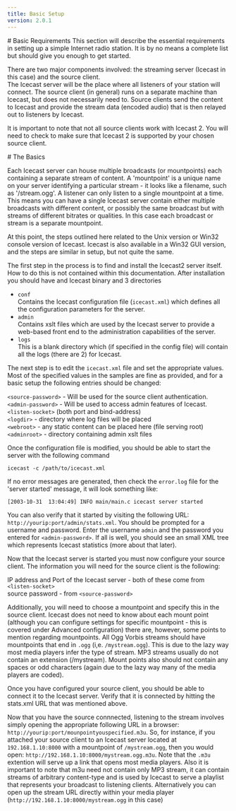 ```yaml
---
title: Basic Setup
version: 2.0.1
---
```


<div class="article" markdown="1">
# Basic Requirements
This section will describe the essential requirements in setting up a simple Internet radio station. It is by no means a complete list but should give you enough to get started.

There are two major components involved: the streaming server (Icecast in this case) and the source client.  
The Icecast server will be the place where all listeners of your station will connect. The source client (in general) runs on a separate machine than Icecast, but does not necessarily need to. Source clients send the content to Icecast and provide the stream data (encoded audio) that is then relayed out to listeners by Icecast.

It is important to note that not all source clients work with Icecast 2. You will need to check to make sure that Icecast 2 is supported by your chosen source client.

</div>

<div class="article" markdown="1">
# The Basics

Each Icecast server can house multiple broadcasts (or mountpoints) each containing a separate stream of content. A 'mountpoint' is a unique name on your server identifying a particular stream - it looks like a filename, such as '/stream.ogg'. A listener can only listen to a single mountpoint at a time. This means you can have a single Icecast server contain either multiple broadcasts with different content, or possibly the same broadcast but with streams of different bitrates or qualities. In this case each broadcast or stream is a separate mountpoint.

At this point, the steps outlined here related to the Unix version or Win32 console version of Icecast. Icecast is also available in a Win32 GUI version, and the steps are similar in setup, but not quite the same.

The first step in the process is to find and install the Icecast2 server itself. How to do this is not contained within this documentation. After installation you should have and Icecast binary and 3 directories

-	`conf`  
	Contains the Icecast configuration file (`icecast.xml`) which defines all the configuration parameters for the server.  
-	`admin`  
	Contains xslt files which are used by the Icecast server to provide a web-based front end to the administration capabilities of the server.  
-	`logs`  
	This is a blank directory which (if specified in the config file) will contain all the logs (there are 2) for Icecast.  
  

The next step is to edit the `icecast.xml` file and set the appropriate values. Most of the specified values in the samples are fine as provided, and for a basic setup the following entries should be changed:

`<source-password>` - Will be used for the source client authentication.  
`<admin-password>` - Will be used to access admin features of Icecast.  
`<listen-socket>` (both port and bind-address)  
`<logdir>` - directory where log files will be placed  
`<webroot>` - any static content can be placed here (file serving root)  
`<adminroot>` - directory containing admin xslt files   
  
Once the configuration file is modified, you should be able to start the server with the following command

    icecast -c /path/to/icecast.xml

If no error messages are generated, then check the `error.log` file for the 'server started' message, it will look something like:

    [2003-10-31  13:04:49] INFO main/main.c icecast server started
  
You can also verify that it started by visiting the following URL: `http://yourip:port/admin/stats.xml`. You should be prompted for a username and password. Enter the username `admin` and the password you entered for `<admin-password>`. If all is well, you should see an small XML tree which represents Icecast statistics (more about that later).  
  
Now that the Icecast server is started you must now configure your source client. The information you will need for the source client is the following:  
  
IP address and Port of the Icecast server - both of these come from `<listen-socket>`  
source password - from `<source-password>`  
  
Additionally, you will need to choose a mountpoint and specify this in the source client. Icecast does not need to know about each mount point (although you can configure settings for specific mountpoint - this is covered under Advanced configuration) there are, however, some points to mention regarding mountpoints. All Ogg Vorbis streams should have mountpoints that end in `.ogg` (i,e. `/mystream.ogg`). This is due to the lazy way most media players infer the type of stream. MP3 streams usually do not contain an extension (/mystream). Mount points also should not contain any spaces or odd characters (again due to the lazy way many of the media players are coded).  
  
Once you have configured your source client, you should be able to connect it to the Icecast server. Verify that it is connected by hitting the stats.xml URL that was mentioned above.  
  
Now that you have the source connnected, listening to the stream involves simply opening the appropriate following URL in
a browser: `http://yourip:port/mounpointyouspecified.m3u`. So, for instance, if you attached your source client to an Icecast
server located at `192.168.1.10:8000` with a mountpoint of `/mystream.ogg`, then you would open: `http://192.168.1.10:8000/mystream.ogg.m3u`.
Note that the `.m3u` extention will serve up a link that opens most media players. Also it is important to note that m3u need not contain
only MP3 stream, it can contain streams of arbitrary content-type and is used by Icecast to serve a playlist that represents your broadcast
to listening clients. Alternatively you can open up the stream URL directly within your media player (`http://192.168.1.10:8000/mystream.ogg` 
in this case)

</div>

